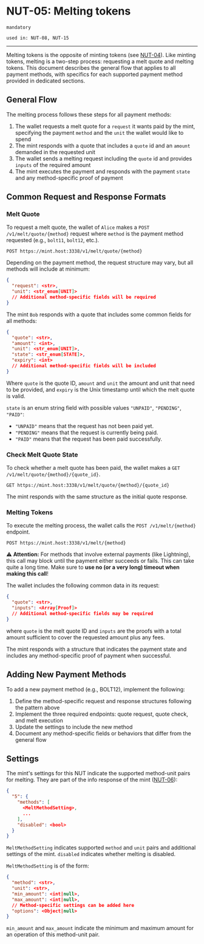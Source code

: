 # NUT-05: Melting tokens

`mandatory`

`used in: NUT-08, NUT-15`

---

Melting tokens is the opposite of minting tokens (see [NUT-04][04]). Like minting tokens, melting is a two-step process: requesting a melt quote and melting tokens. This document describes the general flow that applies to all payment methods, with specifics for each supported payment method provided in dedicated sections.

## General Flow

The melting process follows these steps for all payment methods:

1. The wallet requests a melt quote for a `request` it wants paid by the mint, specifying the payment `method` and the `unit` the wallet would like to spend
2. The mint responds with a quote that includes a `quote` id and an `amount` demanded in the requested unit
3. The wallet sends a melting request including the `quote` id and provides `inputs` of the required amount
4. The mint executes the payment and responds with the payment `state` and any method-specific proof of payment

## Common Request and Response Formats

### Melt Quote

To request a melt quote, the wallet of `Alice` makes a `POST /v1/melt/quote/{method}` request where `method` is the payment method requested (e.g., `bolt11`, `bolt12`, etc.).

```http
POST https://mint.host:3338/v1/melt/quote/{method}
```

Depending on the payment method, the request structure may vary, but all methods will include at minimum:

```json
{
  "request": <str>,
  "unit": <str_enum[UNIT]>
  // Additional method-specific fields will be required
}
```

The mint `Bob` responds with a quote that includes some common fields for all methods:

```json
{
  "quote": <str>,
  "amount": <int>,
  "unit": <str_enum[UNIT]>,
  "state": <str_enum[STATE]>,
  "expiry": <int>
  // Additional method-specific fields will be included
}
```

Where `quote` is the quote ID, `amount` and `unit` the amount and unit that need to be provided, and `expiry` is the Unix timestamp until which the melt quote is valid.

`state` is an enum string field with possible values `"UNPAID"`, `"PENDING"`, `"PAID"`:

- `"UNPAID"` means that the request has not been paid yet.
- `"PENDING"` means that the request is currently being paid.
- `"PAID"` means that the request has been paid successfully.

### Check Melt Quote State

To check whether a melt quote has been paid, the wallet makes a `GET /v1/melt/quote/{method}/{quote_id}`.

```http
GET https://mint.host:3338/v1/melt/quote/{method}/{quote_id}
```

The mint responds with the same structure as the initial quote response.

### Melting Tokens

To execute the melting process, the wallet calls the `POST /v1/melt/{method}` endpoint.

```http
POST https://mint.host:3338/v1/melt/{method}
```

⚠️ **Attention:** For methods that involve external payments (like Lightning), this call may block until the payment either succeeds or fails. This can take quite a long time. Make sure to **use no (or a very long) timeout when making this call**!

The wallet includes the following common data in its request:

```json
{
  "quote": <str>,
  "inputs": <Array[Proof]>
  // Additional method-specific fields may be required
}
```

where `quote` is the melt quote ID and `inputs` are the proofs with a total amount sufficient to cover the requested amount plus any fees.

The mint responds with a structure that indicates the payment state and includes any method-specific proof of payment when successful.

## Adding New Payment Methods

To add a new payment method (e.g., BOLT12), implement the following:

1. Define the method-specific request and response structures following the pattern above
2. Implement the three required endpoints: quote request, quote check, and melt execution
3. Update the settings to include the new method
4. Document any method-specific fields or behaviors that differ from the general flow

## Settings

The mint's settings for this NUT indicate the supported method-unit pairs for melting. They are part of the info response of the mint ([NUT-06][06]):

```json
{
  "5": {
    "methods": [
      <MeltMethodSetting>,
      ...
    ],
    "disabled": <bool>
  }
}
```

`MeltMethodSetting` indicates supported `method` and `unit` pairs and additional settings of the mint. `disabled` indicates whether melting is disabled.

`MeltMethodSetting` is of the form:

```json
{
  "method": <str>,
  "unit": <str>,
  "min_amount": <int|null>,
  "max_amount": <int|null>,
  // Method-specific settings can be added here
  "options": <Object|null>
}
```

`min_amount` and `max_amount` indicate the minimum and maximum amount for an operation of this method-unit pair.

[00]: 00.md
[01]: 01.md
[02]: 02.md
[03]: 03.md
[04]: 04.md
[05]: 05.md
[06]: 06.md
[07]: 07.md
[08]: 08.md
[09]: 09.md
[10]: 10.md
[11]: 11.md
[12]: 12.md